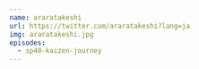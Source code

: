 ```yaml
---
name: araratakeshi
url: https://twitter.com/araratakeshi?lang=ja
img: araratakeshi.jpg
episodes:
  - sp40-kaizen-journey
---
```

